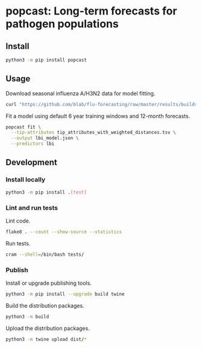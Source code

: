 # popcast: Long-term forecasts for pathogen populations

## Install

``` bash
python3 -m pip install popcast
```

## Usage

Download seasonal influenza A/H3N2 data for model fitting.

``` bash
curl "https://github.com/blab/flu-forecasting/raw/master/results/builds/natural/natural_sample_1_with_90_vpm_sliding/tip_attributes_with_weighted_distances.tsv" > tip_attributes_with_weighted_distances.tsv
```

Fit a model using default 6 year training windows and 12-month forecasts.

``` bash
popcast fit \
  --tip-attributes tip_attributes_with_weighted_distances.tsv \
  --output lbi_model.json \
  --predictors lbi
```

## Development

### Install locally

``` bash
python3 -m pip install .[test]
```

### Lint and run tests

Lint code.

``` bash
flake8 . --count --show-source --statistics
```

Run tests.

``` bash
cram --shell=/bin/bash tests/
```

### Publish

Install or upgrade publishing tools.

``` bash
python3 -m pip install --upgrade build twine
```

Build the distribution packages.

``` bash
python3 -m build
```

Upload the distribution packages.

``` bash
python3 -m twine upload dist/*
```
